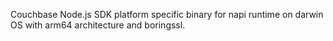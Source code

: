Couchbase Node.js SDK platform specific binary for napi runtime on darwin OS with arm64 architecture and boringssl.